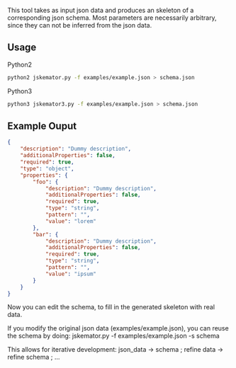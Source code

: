 This tool takes as input json data and produces an skeleton of a corresponding json schema.
Most parameters are necessarily arbitrary, since they can not be inferred from the json data.

## Usage

Python2
```bash
python2 jskemator.py -f examples/example.json > schema.json
```
Python3
```bash
python3 jskemator3.py -f examples/example.json > schema.json
```
## Example Ouput

```json
{
    "description": "Dummy description",
    "additionalProperties": false,
    "required": true,
    "type": "object",
    "properties": {
        "foo": {
            "description": "Dummy description",
            "additionalProperties": false,
            "required": true,
            "type": "string",
            "pattern": "",
            "value": "lorem"
        },
        "bar": {
            "description": "Dummy description",
            "additionalProperties": false,
            "required": true,
            "type": "string",
            "pattern": "",
            "value": "ipsum"
        }
    }
}
```

Now you can edit the schema, to fill in the generated skeleton with real data.

If you modify the original json data (examples/example.json), you can reuse the schema by doing:
jskemator.py -f examples/example.json -s schema

This allows for iterative development: json_data -> schema ; refine data -> refine schema ; ...
